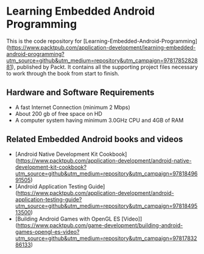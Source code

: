 # Learning Embedded Android Programming

This is the code repository for [Learning-Embedded-Android-Programming] (https://www.packtpub.com/application-development/learning-embedded-android-programming?utm_source=github&utm_medium=repository&utm_campaign=9781785282881), published by Packt. It contains all the supporting project files necessary to work through the book from start to finish.

## Hardware and Software Requirements

* A fast Internet Connection (minimum 2 Mbps)
* About 200 gb of free space on HD
* A computer system having minimum 3.0GHz CPU and 4GB of RAM


## Related Embedded Android  books and videos

* [Android Native Development Kit Cookbook] (https://www.packtpub.com/application-development/android-native-development-kit-cookbook?utm_source=github&utm_medium=repository&utm_campaign=9781849691505)
* [Android Application Testing Guide] (https://www.packtpub.com/application-development/android-application-testing-guide?utm_source=github&utm_medium=repository&utm_campaign=9781849513500)
* [Building Android Games with OpenGL ES [Video]] (https://www.packtpub.com/game-development/building-android-games-opengl-es-video?utm_source=github&utm_medium=repository&utm_campaign=9781783286133)


